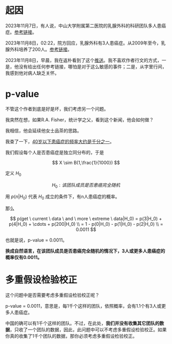 # 起因

2023年11月7日，有人说，中山大学附属第二医院的乳腺外科的科研团队多人患癌症。[参考链接](https://www.google.com/search?q=%E4%B8%AD%E5%B1%B1%E5%A4%A7%E5%AD%A6%E9%99%84%E5%B1%9E%E7%AC%AC%E4%BA%8C%E5%8C%BB%E9%99%A2%E7%9A%84%E4%B9%B3%E8%85%BA%E5%A4%96%E7%A7%91%E7%9A%84%E7%A7%91%E7%A0%94%E5%9B%A2%E9%98%9F%E5%A4%9A%E4%BA%BA%E6%82%A3%E7%99%8C%E7%97%87&oq=%E4%B8%AD%E5%B1%B1%E5%A4%A7%E5%AD%A6%E9%99%84%E5%B1%9E%E7%AC%AC%E4%BA%8C%E5%8C%BB%E9%99%A2%E7%9A%84%E4%B9%B3%E8%85%BA%E5%A4%96%E7%A7%91%E7%9A%84%E7%A7%91%E7%A0%94%E5%9B%A2%E9%98%9F%E5%A4%9A%E4%BA%BA%E6%82%A3%E7%99%8C%E7%97%87&gs_lcrp=EgZjaHJvbWUyBggAEEUYOdIBBzM0MGowajeoAgCwAgA&sourceid=chrome&ie=UTF-8)。

2023年11月8日，02:22，院方回应，乳腺外科有3人患癌症。从2009年至今，乳腺外科培养了200人。[参考链接](http://edu.people.com.cn/BIG5/n1/2023/1108/c1006-40113493.html#:~:text=%E4%B8%AD%E5%B1%B1%E5%A4%A7%E5%AD%B8%E5%AD%AB%E9%80%B8%E4%BB%99%E7%B4%80%E5%BF%B5%E9%86%AB%E9%99%A2%E8%A1%A8%E7%A4%BA%EF%BC%8C%E7%B6%93%E7%B5%84%E7%B9%94%E8%AA%BF%E6%9F%A5%E6%A0%B8%E5%AF%A6,%E5%B7%B2%E5%9B%9E%E5%8E%9F%E5%96%AE%E4%BD%8D%E5%B7%A5%E4%BD%9C%E3%80%82)。

2023年11月8日，早晨，我在返朴看到了这个[推送](https://mp.weixin.qq.com/s/5qBzVSUKvivrNQAjMSZlDw)。我不喜欢作者行文的方式，一是，他没有给出任何参考链接，哪怕是对于这么敏感的事件；二是，从字里行间，我感到他对病人缺乏关怀。



# p-value

不管这个作者到底是好是坏，我们考虑另一个问题。

我突然在想，如果R.A. Fisher，统计学之父，看到这个新闻，他会如何做？

我相信，他会延续他女士品茶的思路。

我查了一下，[40岁以下患癌症的频率大约是千分之一](https://www.vbdata.cn/newsDetail/3388798c3fbe11eea53d00163e0cb09b)。

我们假设每个人是否患癌症是独立同分布的，于是

$$
X \sim B(1,\frac{1}{1000})
$$

定义 $H_0$ 

$$
H_0: 该团队成员是否患癌完全随机
$$


用 $p(n|H_0)$ 代表 $H_0$ 成立的条件下，有n人患癌症的概率。

那么

$$
p(get \ current \ data \ and \ more \ extreme \ data|H_0)  =  p(3|H_0) + p(4|H_0) + \cdots  + p(200|H_0) \\
 =  1 - p(0|H_0) - p(1|H_0) - p(2|H_0) \\
 =  0.0011
$$

也就是说，p-value = 0.0011。

**换成自然语言，在该团队成员是否患癌完全随机的情况下，3人或更多人患癌症的概率仅有0.0011。**



# 多重假设检验校正

这个问题中是否需要考虑多重假设检验校正呢？

p-value = 0.0011，意思是，每1千个这样的团队，依照概率，会有1.1个有3人或更多人患癌症。

中国的确可以有1千个这样的团队。不过，在此处，**我们并没有收集其它团队的数据**，只收了一个团队的数据，因此，此问题中可以不考虑多重假设检验校正。如果你真的收集了1千个团队的数据，那你必须考虑多重假设检验校正。
